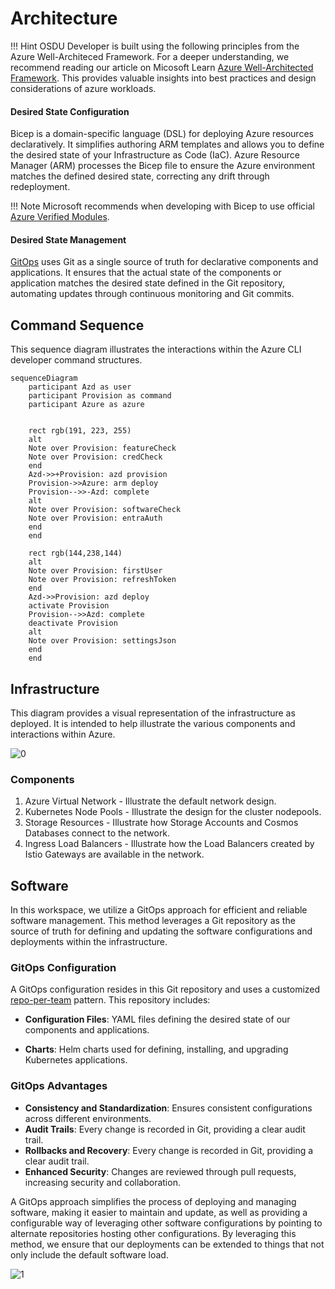 # Architecture

!!! Hint
    OSDU Developer is built using the following principles from the Azure Well-Architeced Framework.
    For a deeper understanding, we recommend reading our article on Micosoft Learn
    [Azure Well-Architected Framework](https://learn.microsoft.com/en-us/azure/well-architected/).
    This provides valuable insights into best practices and design
    considerations of azure workloads.

#### Desired State Configuration

Bicep is a domain-specific language (DSL) for deploying Azure resources declaratively. It simplifies authoring ARM templates and allows you to define the desired state of your Infrastructure as Code (IaC). Azure Resource Manager (ARM) processes the Bicep file to ensure the Azure environment matches the defined desired state, correcting any drift through redeployment.

!!! Note
    Microsoft recommends when developing with Bicep to use official [Azure Verified Modules](https://azure.github.io/Azure-Verified-Modules/).


#### Desired State Management

[GitOps](https://opengitops.dev) uses Git as a single source of truth for declarative components and applications. It ensures that the actual state of the components or application matches the desired state defined in the Git repository, automating updates through continuous monitoring and Git commits.


## Command Sequence

This sequence diagram illustrates the interactions within the Azure CLI developer command structures.

<!--- https://diagrams.helpful.dev/ --->

```mermaid
sequenceDiagram
    participant Azd as user
    participant Provision as command
    participant Azure as azure


    rect rgb(191, 223, 255)
    alt
    Note over Provision: featureCheck
    Note over Provision: credCheck
    end
    Azd->>+Provision: azd provision
    Provision->>Azure: arm deploy
    Provision-->>-Azd: complete
    alt
    Note over Provision: softwareCheck
    Note over Provision: entraAuth
    end
    end

    rect rgb(144,238,144)
    alt
    Note over Provision: firstUser
    Note over Provision: refreshToken
    end
    Azd->>Provision: azd deploy
    activate Provision
    Provision-->>Azd: complete
    deactivate Provision
    alt
    Note over Provision: settingsJson
    end
    end
```

## Infrastructure

This diagram provides a visual representation of the infrastructure as deployed. It is intended to help illustrate the various components and interactions within Azure.

![[0]][0]

### Components

1. Azure Virtual Network - Illustrate the default network design.
2. Kubernetes Node Pools - Illustrate the design for the cluster nodepools.
3. Storage Resources - Illustrate how Storage Accounts and Cosmos Databases connect to the network.
4. Ingress Load Balancers - Illustrate how the Load Balancers created by Istio Gateways are available in the network.

## Software

In this workspace, we utilize a GitOps approach for efficient and reliable software management. This method leverages a Git repository as the source of truth for defining and updating the software configurations and deployments within the infrastructure.

### GitOps Configuration

A GitOps configuration resides in this Git repository and uses a customized [repo-per-team](https://fluxcd.io/flux/guides/repository-structure/#repo-per-team) pattern. This repository includes:

- **Configuration Files**: YAML files defining the desired state of our components and applications.

- **Charts**: Helm charts used for defining, installing, and upgrading Kubernetes applications.

### GitOps Advantages

- **Consistency and Standardization**: Ensures consistent configurations across different environments.
- **Audit Trails**: Every change is recorded in Git, providing a clear audit trail.
- **Rollbacks and Recovery**: Every change is recorded in Git, providing a clear audit trail.
- **Enhanced Security**: Changes are reviewed through pull requests, increasing security and collaboration.

A GitOps approach simplifies the process of deploying and managing software, making it easier to maintain and update, as well as providing a configurable way of leveraging other software configurations by pointing to alternate repositories hosting other configurations. By leveraging this method, we ensure that our deployments can be extended to things that not only include the default software load.

![[1]][1]

[0]: images/architecture.png "Architecture Diagram"
[1]: images/architecture_2.png "Gitops Diagram"